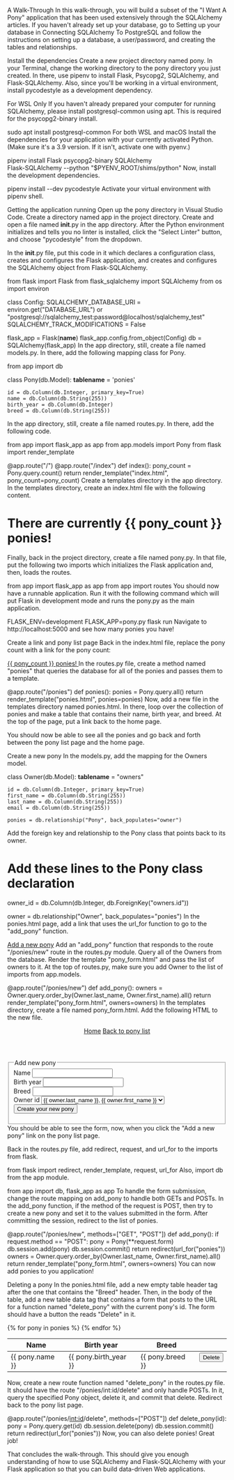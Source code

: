 A Walk-Through
In this walk-through, you will build a subset of the "I Want A Pony" application that has been used extensively through the SQLAlchemy articles. If you haven't already set up your database, go to Setting up your database in Connecting SQLAlchemy To PostgreSQL and follow the instructions on setting up a database, a user/password, and creating the tables and relationships.

Install the dependencies
Create a new project directory named pony. In your Terminal, change the working directory to the pony directory you just created. In there, use pipenv to install Flask, Psycopg2, SQLAlchemy, and Flask-SQLAlchemy. Also, since you'll be working in a virtual environment, install pycodestyle as a development dependency.

For WSL Only
If you haven't already prepared your computer for running SQLAlchemy, please install postgresql-common using apt. This is required for the psycopg2-binary install.

sudo apt install postgresql-common
For both WSL and macOS
Install the dependencies for your application with your currently activated Python. (Make sure it's a 3.9 version. If it isn't, activate one with pyenv.)

pipenv install Flask psycopg2-binary SQLAlchemy \
               Flask-SQLAlchemy --python "$PYENV_ROOT/shims/python"
Now, install the development dependencies.

pipenv install --dev pycodestyle
Activate your virtual environment with pipenv shell.

Getting the application running
Open up the pony directory in Visual Studio Code. Create a directory named app in the project directory. Create and open a file named __init__.py in the app directory. After the Python environment initializes and tells you no linter is installed, click the "Select Linter" button, and choose "pycodestyle" from the dropdown.

In the __init__.py file, put this code in it which declares a configuration class, creates and configures the Flask application, and creates and configures the SQLAlchemy object from Flask-SQLAlchemy.

from flask import Flask
from flask_sqlalchemy import SQLAlchemy
from os import environ


class Config:
    SQLALCHEMY_DATABASE_URI = environ.get("DATABASE_URL") or \
        "postgresql://sqlalchemy_test:password@localhost/sqlalchemy_test"
    SQLALCHEMY_TRACK_MODIFICATIONS = False


flask_app = Flask(__name__)
flask_app.config.from_object(Config)
db = SQLAlchemy(flask_app)
In the app directory, still, create a file named models.py. In there, add the following mapping class for Pony.

from app import db


class Pony(db.Model):
    __tablename__ = 'ponies'

    id = db.Column(db.Integer, primary_key=True)
    name = db.Column(db.String(255))
    birth_year = db.Column(db.Integer)
    breed = db.Column(db.String(255))
In the app directory, still, create a file named routes.py. In there, add the following code.

from app import flask_app as app
from app.models import Pony
from flask import render_template


@app.route("/")
@app.route("/index")
def index():
    pony_count = Pony.query.count()
    return render_template("index.html", pony_count=pony_count)
Create a templates directory in the app directory. In the templates directory, create an index.html file with the following content.

<html>
  <head>
    <title>I Want A Pony</title>
  </head>
  <body>
    <h1>There are currently {{ pony_count }} ponies!</h1>
  </body>
</html>
Finally, back in the project directory, create a file named pony.py. In that file, put the following two imports which initializes the Flask application and, then, loads the routes.

from app import flask_app as app
from app import routes
You should now have a runnable application. Run it with the following command which will put Flask in development mode and runs the pony.py as the main application.

FLASK_ENV=development FLASK_APP=pony.py flask run
Navigate to http://localhost:5000 and see how many ponies you have!

Create a link and pony list page
Back in the index.html file, replace the pony count with a link for the pony count:

<a href="{{ url_for('ponies') }}">
  {{ pony_count }} ponies!
</a>
In the routes.py file, create a method named "ponies" that queries the database for all of the ponies and passes them to a template.

@app.route("/ponies")
def ponies():
    ponies = Pony.query.all()
    return render_template("ponies.html", ponies=ponies)
Now, add a new file in the templates directory named ponies.html. In there, loop over the collection of ponies and make a table that contains their name, birth year, and breed. At the top of the page, put a link back to the home page.

You should now be able to see all the ponies and go back and forth between the pony list page and the home page.

Create a new pony
In the models.py, add the mapping for the Owners model.

class Owner(db.Model):
    __tablename__ = "owners"

    id = db.Column(db.Integer, primary_key=True)
    first_name = db.Column(db.String(255))
    last_name = db.Column(db.String(255))
    email = db.Column(db.String(255))

    ponies = db.relationship("Pony", back_populates="owner")
Add the foreign key and relationship to the Pony class that points back to its owner.

# Add these lines to the Pony class declaration
owner_id = db.Column(db.Integer, db.ForeignKey("owners.id"))

owner = db.relationship("Owner", back_populates="ponies")
In the ponies.html page, add a link that uses the url_for function to go to the "add_pony" function.

<a href="{{ url_for('add_pony')}}">Add a new pony</a>
Add an "add_pony" function that responds to the route "/ponies/new" route in the routes.py module. Query all of the Owners from the database. Render the template "pony_form.html" and pass the list of owners to it. At the top of routes.py, make sure you add Owner to the list of imports from app.models.

@app.route("/ponies/new")
def add_pony():
    owners = Owner.query.order_by(Owner.last_name, Owner.first_name).all()
    return render_template("pony_form.html", owners=owners)
In the templates directory, create a file named pony_form.html. Add the following HTML to the new file.

<!DOCTYPE html>
<html lang="en">
<head>
  <meta charset="UTF-8">
  <meta name="viewport" content="width=device-width, initial-scale=1.0">
  <title>Add Pony! - I Want A Pony</title>
</head>
<body>
  <header>
    <a href="{{ url_for('index') }}">Home</a>
    <a href="{{ url_for('ponies')}}">Back to pony list</a>
  </header>
  <fieldset>
    <legend>Add new pony</legend>
    <form method="post" action="/ponies/new">
      <div>
        <label for="name">Name</label>
        <input type="text" name="name" id="name" required>
      </div>
      <div>
        <label for="birth_year">Birth year</label>
        <input type="number" name="birth_year" id="birth_year" required>
      </div>
      <div>
        <label for="breed">Breed</label>
        <input type="text" name="breed" id="breed" required>
      </div>
      <div>
        <label for="owner_id">Owner id</label>
        <select name="owner_id" id="owner_id">
          {% for owner in owners %}
            <option value="{{ owner.id }}">
              {{ owner.last_name }}, {{ owner.first_name }}
            </option>
          {% endfor %}
        </select>
      </div>
      <div>
        <button type="submit">Create your new pony</button>
      </div>
    </form>
  </fieldset>
</body>
</html>
You should be able to see the form, now, when you click the "Add a new pony" link on the pony list page.

Back in the routes.py file, add redirect, request, and url_for to the imports from flask.

from flask import redirect, render_template, request, url_for
Also, import db from the app module.

from app import db, flask_app as app
To handle the form submission, change the route mapping on add_pony to handle both GETs and POSTs. In the add_pony function, if the method of the request is POST, then try to create a new pony and set it to the values submitted in the form. After committing the session, redirect to the list of ponies.

@app.route("/ponies/new", methods=["GET", "POST"])
def add_pony():
    if request.method == "POST":
        pony = Pony(**request.form)
        db.session.add(pony)
        db.session.commit()
        return redirect(url_for("ponies"))
    owners = Owner.query.order_by(Owner.last_name, Owner.first_name).all()
    return render_template("pony_form.html", owners=owners)
You can now add ponies to you application!

Deleting a pony
In the ponies.html file, add a new empty table header tag after the one that contains the "Breed" header. Then, in the body of the table, add a new table data tag that contains a form that posts to the URL for a function named "delete_pony" with the current pony's id. The form should have a button the reads "Delete" in it.

<table>
  <thead>
    <tr>
      <th>Name</th>
      <th>Birth year</th>
      <th>Breed</th>
      <th></th>
    </tr>
  </thead>
  <tbody>
    {% for pony in ponies %}
      <tr>
        <td>{{ pony.name }}</td>
        <td>{{ pony.birth_year }}</td>
        <td>{{ pony.breed }}</td>
        <td>
          <form method="POST" action="{{ url_for('delete_pony', id=pony.id) }}">
            <button type="submit">Delete</button>
          </form>
        </td>
      </tr>
    {% endfor %}
  </tbody>
</table>
Now, create a new route function named "delete_pony" in the routes.py file. It should have the route "/ponies/int:id/delete" and only handle POSTs. In it, query the specified Pony object, delete it, and commit that delete. Redirect back to the pony list page.

@app.route("/ponies/<int:id>/delete", methods=["POST"])
def delete_pony(id):
    pony = Pony.query.get(id)
    db.session.delete(pony)
    db.session.commit()
    return redirect(url_for("ponies"))
Now, you can also delete ponies! Great job!

That concludes the walk-through. This should give you enough understanding of how to use SQLAlchemy and Flask-SQLAlchemy with your Flask application so that you can build data-driven Web applications.